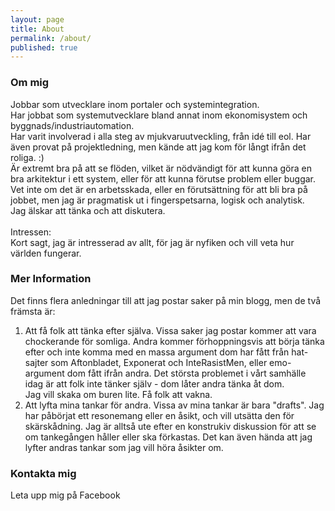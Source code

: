 ```yaml
---
layout: page
title: About
permalink: /about/
published: true
---
```


### Om mig

Jobbar som utvecklare inom portaler och systemintegration.<br/>
Har jobbat som systemutvecklare bland annat inom ekonomisystem och byggnads/industriautomation.<br/>
Har varit involverad i alla steg av mjukvaruutveckling, från idé till eol. Har även provat på projektledning, men kände att jag kom för långt ifrån det roliga. :)<br/>
Är extremt bra på att se flöden, vilket är nödvändigt för att kunna göra en bra arkitektur i ett system, eller för att kunna förutse problem eller buggar.<br/>
Vet inte om det är en arbetsskada, eller en förutsättning för att bli bra på jobbet, men jag är pragmatisk ut i fingerspetsarna, logisk och analytisk.<br/>
Jag älskar att tänka och att diskutera.<br/>
<br/>
Intressen:<br/>
Kort sagt, jag är intresserad av allt, för jag är nyfiken och vill veta hur världen fungerar.
<br/>
### Mer Information

Det finns flera anledningar till att jag postar saker på min blogg, men de två främsta är:<br/>
1. Att få folk att tänka efter själva. Vissa saker jag postar kommer att vara chockerande för somliga. Andra kommer förhoppningsvis att börja tänka efter och inte komma med en massa argument dom har fått från hat-sajter som Aftonbladet, Exponerat och InteRasistMen, eller emo-argument dom fått ifrån andra. 
Det största problemet i vårt samhälle idag är att folk inte tänker själv - dom låter andra tänka åt dom. <br/>
Jag vill skaka om buren lite. Få folk att vakna.
2. Att lyfta mina tankar för andra. Vissa av mina tankar är bara "drafts". Jag har påbörjat ett resonemang eller en åsikt, och vill utsätta den för skärskådning. Jag är alltså ute efter en konstrukiv diskussion för att se om tankegången håller eller ska förkastas. Det kan även hända att jag lyfter andras tankar som jag vill höra åsikter om.



### Kontakta mig

Leta upp mig på Facebook